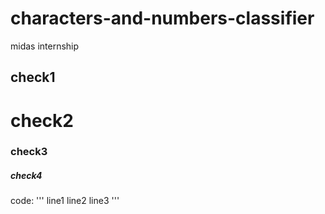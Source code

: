 # characters-and-numbers-classifier
midas internship
## check1
# check2
### check3
##### check4
code:
'''
line1
line2
line3
'''
